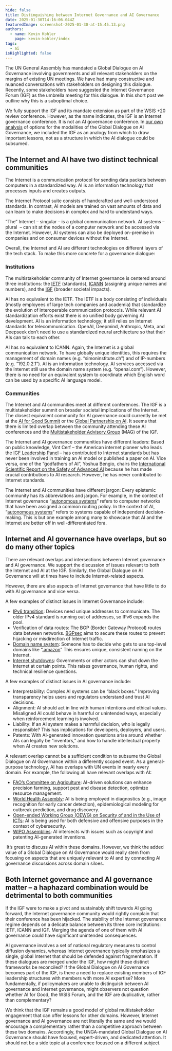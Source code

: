 ```yaml
---
hide: false
title: Distinguishing between Internet Governance and AI Governance
date: 2025-01-30T14:16:06.044Z
featuredImage: screenshot-2025-01-30-at-15.45.13.png
authors:
  - name: Kevin Kohler
    page: kevin-kohler/index
tags:
  - ai
isHighlighted: false
---
```

The UN General Assembly has mandated a Global Dialogue on AI Governance involving governments and all relevant stakeholders on the margins of existing UN meetings. We have had many constructive and nuanced conversations with stakeholders on designing this dialogue. Recently, some stakeholders have suggested the Internet Governance Forum (IGF) as the umbrella meeting for this dialogue. In this short post we outline why this is a suboptimal choice. 

We fully support the IGF and its mandate extension as part of the WSIS +20 review conference. However, as the name indicates, the IGF is an Internet governance conference. It is not an AI governance conference. In [our own analysis](https://www.simoninstitute.ch/blog/post/blueprints-design-options-for-the-independent-international-scientific-panel-on-ai-and-the-global-dialogue-on-ai-governance/) of options for the modalities of the Global Dialogue on AI Governance, we included the IGF as an analogy from which to draw important lessons, not as a structure in which the AI dialogue could be subsumed. 

## The Internet and AI have two distinct technical communities

The Internet is a communication protocol for sending data packets between computers in a standardized way. AI is an information technology that processes inputs and creates outputs.

The Internet Protocol suite consists of handcrafted and well-understood standards. In contrast, AI models are trained on vast amounts of data and can learn to make decisions in complex and hard to understand ways. 

“The” Internet – singular – is a global communication network. AI systems – plural  – can sit at the nodes of a computer network and be accessed via the Internet. However, AI systems can also be deployed on-premise in companies and on consumer devices without the Internet.

Overall, the Internet and AI are different technologies on different layers of the tech stack. To make this more concrete for a governance dialogue:

### Institutions

The multistakeholder community of Internet governance is centered around three institutions: the [IETF](https://en.wikipedia.org/wiki/Internet_Engineering_Task_Force) (standards), [ICANN](https://en.wikipedia.org/wiki/ICANN) (assigning unique names and numbers), and the [IGF](https://en.wikipedia.org/wiki/Internet_Governance_Forum) (broader societal impacts).

AI has no equivalent to the IETF. The IETF is a body consisting of individuals (mostly employees of large tech companies and academia) that standardize the evolution of interoperable communication protocols. While relevant AI standardization efforts exist there is no unified body governing AI development. AI is an information technology; it still relies on Internet standards for telecommunication. OpenAI, Deepmind, Anthropic, Meta, and Deepseek don’t need to use a standardized neural architecture so that their AIs can talk to each other.

AI has no equivalent to ICANN. Again, the Internet is a global communication network. To have globally unique identities, this requires the management of domain names (e.g. “simoninstitute.ch”) and of IP-numbers (e.g. “192.0.2.1”). AI is an information technology. AI services accessed via the Internet still use the domain name system (e.g. “openai.com”). However, there is no need for an equivalent system to coordinate which English word can be used by a specific AI language model.

### Communities

The Internet and AI communities meet at different conferences. The IGF is a multistakeholder summit on broader societal implications of the Internet. The closest equivalent community for AI governance could currently be met at the [AI for Good Summit](https://aiforgood.itu.int/) or the [Global Partnership on AI](https://gpai.ai/). It seems that there is limited overlap between the community attending these AI conferences and the [Multistakeholder Advisory Group](https://www.intgovforum.org/en/content/mag-2025-members) (MAG) of the IGF.

The Internet and AI governance communities have different leaders: Based on public knowledge, Vint Cerf – the American internet pioneer who leads the [IGF Leadership Panel](https://www.un.org/sg/en/content/sg/personnel-appointments/2022-08-16/internet-governance-forum-leadership-panel%C2%A0) – has contributed to Internet standards but has never been involved in training an AI model or published a paper on AI. Vice versa, one of the “godfathers of AI”, Yoshua Bengio, chairs the [International Scientific Report on the Safety of Advanced AI](https://assets.publishing.service.gov.uk/media/679a0c48a77d250007d313ee/International_AI_Safety_Report_2025_accessible_f.pdf) because he has made crucial contributions to AI research. However, he has never contributed to Internet standards.

The Internet and AI communities have different jargon: Every epistemic community has its abbreviations and jargon. For example, in the context of Internet governance “[autonomous systems](https://en.wikipedia.org/wiki/Autonomous_system_(Internet))” refers to computer networks that have been assigned a common routing policy. In the context of AI, “[autonomous systems](https://en.wikipedia.org/wiki/Autonomous_agent)” refers to systems capable of independent decision-making. This is but one example among many to showcase that AI and the Internet are better off in well-differentiated fora.

## Internet and AI governance have overlaps, but so do many other topics

There are relevant overlaps and intersections between Internet governance and AI governance. We support the discussion of issues relevant to both the Internet and AI at the IGF. Similarly, the Global Dialogue on AI Governance will at times have to include Internet-related aspects.

However, there are also aspects of Internet governance that have little to do with AI governance and vice versa. 

A few examples of distinct issues in Internet Governance include:

* [IPv6 transition](https://en.wikipedia.org/wiki/IPv6_transition_mechanism): Devices need unique addresses to communicate. The older IPv4 standard is running out of addresses, so IPv6 expands the pool.
* Verification of data routes: The BGP (Border Gateway Protocol) routes data between networks. [BGPsec](https://en.wikipedia.org/wiki/BGPsec) aims to secure these routes to prevent hijacking or misdirection of Internet traffic.
* [Domain name system](https://en.wikipedia.org/wiki/Domain_Name_System): Someone has to decide who gets to use top-level domains like “[.amazon](https://www.bbc.com/news/business-47794353)” This ensures unique, consistent naming on the Internet.
* [Internet shutdowns](https://documents.un.org/doc/undoc/gen/g22/341/55/pdf/g2234155.pdf): Governments or other actors can shut down the Internet at certain points. This raises governance, human rights, and technical resilience questions.

A few examples of distinct issues in AI governance include:

* Interpretability: Complex AI systems can be “black boxes.” Improving transparency helps users and regulators understand and trust AI decisions.
* Alignment: AI should act in line with human intentions and ethical values. Misaligned AI could behave in harmful or unintended ways, especially when reinforcement learning is involved.
* Liability: If an AI system makes a harmful decision, who is legally responsible? This has implications for developers, deployers, and users.
* Patents: With AI-generated innovation questions arise around whether AIs can legally be “inventors,” and how to handle intellectual property when AI creates new solutions. 

A relevant overlap cannot be a sufficient condition to subsume the Global Dialogue on AI Governance within a differently scoped event. As a general-purpose technology, AI has overlaps with UN events in nearly every domain. For example, the following all have relevant overlaps with AI:

* [FAO’s Committee on Agriculture](https://www.fao.org/coag/en): AI-driven solutions can enhance precision farming, support pest and disease detection, optimize resource management.
* [World Health Assembly](https://www.who.int/about/governance/world-health-assembly): AI is being employed in diagnostics (e.g., image recognition for early cancer detection), epidemiological modeling for outbreak prediction, and drug discovery.
* [Open-ended Working Group (OEWG) on Security of and in the Use of ICTs](https://dig.watch/processes/un-gge): AI is being used for both defensive and offensive purposes in the context of cybersecurity.
* [WIPO Assemblies](https://www.wipo.int/en/web/assemblies): AI intersects with issues such as copyright and patenting AI-generated inventions.

 It’s great to discuss AI within these domains. However, we think the added value of a Global Dialogue on AI Governance would really stem from focusing on aspects that are uniquely relevant to AI and by connecting AI governance discussions across domain siloes.

## Both Internet governance and AI governance matter – a haphazard combination would be detrimental to both communities

If the IGF were to make a pivot and sustainably shift towards AI going forward, the Internet governance community would rightly complain that their conference has been hijacked. The stability of the Internet governance regime depends on a delicate balance between its three core institutions: IETF, ICANN and IGF. Merging the agenda of one of them with AI governance could have significant unintended consequences.

AI governance involves a set of national regulatory measures to control diffusion dynamics, whereas Internet governance typically emphasizes a single, global Internet that should be defended against fragmentation. If these dialogues are merged under the IGF, how might these distinct frameworks be reconciled? If the Global Dialogue on AI Governance becomes part of the IGF, is there a need to replace existing members of IGF leadership structures with members with more AI expertise? More fundamentally, if policymakers are unable to distinguish between AI governance and Internet governance, might observers not question whether AI for Good, the WSIS Forum, and the IGF are duplicative, rather than complementary?

We think that the IGF remains a good model of global multistakeholder engagement that can offer lessons for other domains. However, Internet governance and AI governance are not literally the same and we would encourage a complementary rather than a competitive approach between these two domains. Accordingly, the UNGA-mandated Global Dialogue on AI Governance should have focused, expert-driven, and dedicated attention. It should not be a side topic at a conference focused on a different subject.